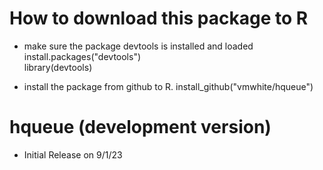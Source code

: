 # How to download this package to R
* make sure the package devtools is installed and loaded
install.packages("devtools")	
library(devtools)

* install the package from github to R.
install_github("vmwhite/hqueue")

# hqueue (development version)  
* Initial Release on 9/1/23
